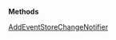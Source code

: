 

**Methods**

[AddEventStoreChangeNotifier](Bifrost.Configuration.IEventsConfiguration.AddEventStoreChangeNotifier)
